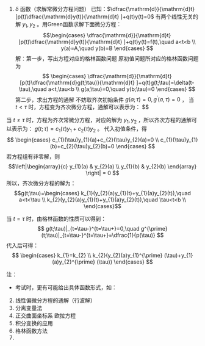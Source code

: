 1.  $\delta$ 函数（求解常微分方程问题）
已知：$\dfrac{\mathrm{d}}{\mathrm{d}t} [p(t)\dfrac{\mathrm{d}y(t)}{\mathrm{d}t} ]+q(t)y(t)=0$ 有两个线性无关的解 $y_{1},y_{2}$ 。用Green函数求解下面微分方程：
$$\begin{cases}
\dfrac{\mathrm{d}}{\mathrm{d}t} [p(t)\dfrac{\mathrm{d}y(t)}{\mathrm{d}t} ]+q(t)y(t)=f(t),\quad a<t<b \\
y(a)=A,\quad y(b)=B 
\end{cases}
$$
解：第一步，写出方程对应的格林函数问题
原初值问题所对应的格林函数问题为 $$
\begin{cases}
\dfrac{\mathrm{d}}{\mathrm{d}t} [p(t)\dfrac{\mathrm{d}g(t;\tau)}{\mathrm{d}t} ]+q(t)g(t;\tau)=\delta(t-\tau),\quad a<t,\tau<b \\
g(a;\tau)=0,\quad y(b;\tau)=0 
\end{cases}
$$
第二步，求出方程的通解
不妨取齐次初始条件 $g(a;\tau)=0,g^{\prime}(a,\tau)=0$ ，
当 $t<\tau$ 时，方程变为齐次微分方程，通解可以表示为： $$

当 $t\neq \tau$ 时，方程为齐次常微分方程，对应的解为 $y_{1},y_{2}$ ，所以齐次方程的通解可以表示为： $g(t;\tau)=c_{1}(\tau)y_{1}+c_{2}(\tau)y_{2}$ 。
代入初值条件，得 $$
\begin{cases}
c_{1}(\tau)y_{1}(a)+c_{2}(\tau)y_{2}(a)=0 \\
c_{1}(\tau)y_{1}(b)+c_{2}(\tau)y_{2}(b)=0
\end{cases}
$$若方程组有非零解，则 $$\left|\begin{array}{c} 
y_{1}(a) & y_{2}(a) \\
y_{1}(b) & y_{2}(b)
\end{array}
\right| = 0
$$所以，齐次微分方程的解为： $$g(t;\tau)=\begin{cases} 
k_{1}(y_{2}(a)y_{1}(t)+y_{1}(a)y_{2}(t)),\quad a<t<\tau \\
k_{2}(y_{2}(a)y_{1}(t)+y_{1}(a)y_{2}(t)),\quad \tau<t<b \\
\end{cases}$$

当 $t=\tau$ 时，由格林函数的性质可以得到： $$
g(t;\tau)|_{t=\tau-}^{t=\tau+}=0,\quad g^{\prime} (t;\tau)|_{t=\tau-}^{t=\tau+}=\dfrac{1}{p(\tau)}
$$代入后可得： $$
\begin{cases}
k_{1}=k_{2} \\
k_{2}(y_{2}(a)y_{1}^{\prime} (\tau)+y_{1}(a)y_{2}^{\prime} (\tau))
\end{cases}
$$

注：
- 考试时，更有可能给出具体函数形式，如：
2. 线性偏微分方程的通解（行波解）
3. 分离变量法
4. 正交曲面坐标系
欧拉方程
5. 积分变换的应用
6. 格林函数方法
7. 